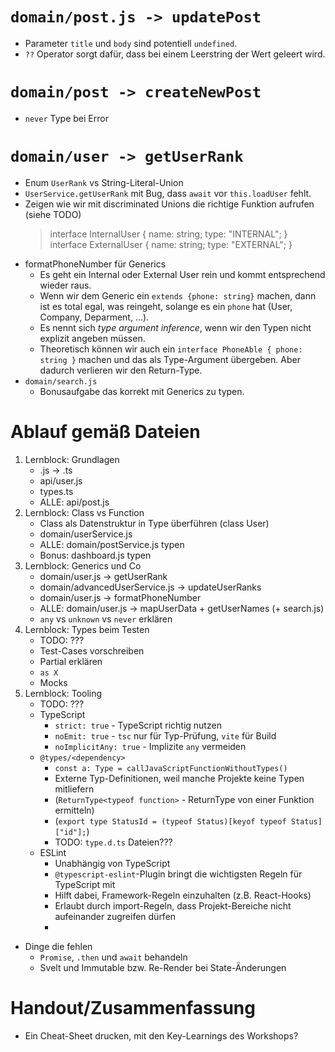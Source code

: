 # `domain/post.js -> updatePost`
- Parameter `title` und `body` sind potentiell `undefined`.
- `??` Operator sorgt dafür, dass bei einem Leerstring der Wert geleert wird.

# `domain/post -> createNewPost`
- `never` Type bei Error

# `domain/user -> getUserRank`
- Enum `UserRank` vs String-Literal-Union
- `UserService.getUserRank` mit Bug, dass `await` vor `this.loadUser` fehlt. 
- Zeigen wie wir mit discriminated Unions die richtige Funktion aufrufen (siehe TODO)
  > interface InternalUser {
  >   name: string;
  >   type: "INTERNAL";
  > }
  > interface ExternalUser {
  >   name: string;
  >   type: "EXTERNAL";
  > }
- formatPhoneNumber für Generics
  - Es geht ein Internal oder External User rein und kommt entsprechend wieder raus.
  - Wenn wir dem Generic ein `extends {phone: string}` machen, dann ist es total egal, was reingeht, solange es ein `phone` hat (User, Company, Deparment, ...).
  - Es nennt sich _type argument inference_, wenn wir den Typen nicht explizit angeben müssen.
  - Theoretisch können wir auch ein `interface PhoneAble { phone: string }` machen und das als Type-Argument übergeben. Aber dadurch verlieren wir den Return-Type.
- `domain/search.js`
  - Bonusaufgabe das korrekt mit Generics zu typen.

# Ablauf gemäß Dateien

1. Lernblock: Grundlagen
   - .js -> .ts
   - api/user.js
   - types.ts
   - ALLE: api/post.js
2. Lernblock: Class vs Function
   - Class als Datenstruktur in Type überführen (class User)
   - domain/userService.js
   - ALLE: domain/postService.js typen
   - Bonus: dashboard.js typen
3. Lernblock: Generics und Co
   - domain/user.js -> getUserRank
   - domain/advancedUserService.js -> updateUserRanks
   - domain/user.js -> formatPhoneNumber
   - ALLE: domain/user.js -> mapUserData + getUserNames (+ search.js)
   - `any` vs `unknown` vs `never` erklären
4. Lernblock: Types beim Testen
   - TODO: ???
   - Test-Cases vorschreiben
   - Partial erklären
   - `as X`
   - Mocks
5. Lernblock: Tooling
   - TODO: ???
   - TypeScript
     - `strict: true` - TypeScript richtig nutzen
     - `noEmit: true` - `tsc` nur für Typ-Prüfung, `vite` für Build
     - `noImplicitAny: true` - Implizite `any` vermeiden
   - `@types/<dependency>`
     - `const a: Type = callJavaScriptFunctionWithoutTypes()`
     - Externe Typ-Definitionen, weil manche Projekte keine Typen mitliefern
     - (`ReturnType<typeof function>` - ReturnType von einer Funktion ermitteln)
     - (`export type StatusId = (typeof Status)[keyof typeof Status]["id"];`)
     - TODO: `type.d.ts` Dateien???
   - ESLint
     - Unabhängig von TypeScript
     - `@typescript-eslint`-Plugin bringt die wichtigsten Regeln für TypeScript mit
     - Hilft dabei, Framework-Regeln einzuhalten (z.B. React-Hooks)
     - Erlaubt durch import-Regeln, dass Projekt-Bereiche nicht aufeinander zugreifen dürfen
     - 

- Dinge die fehlen
  - `Promise`, `.then` und `await` behandeln
  - Svelt und Immutable bzw. Re-Render bei State-Änderungen

# Handout/Zusammenfassung

- Ein Cheat-Sheet drucken, mit den Key-Learnings des Workshops?
